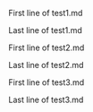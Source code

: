 First line of test1.md

Last line of test1.md

First line of test2.md

Last line of test2.md

First line of test3.md

Last line of test3.md
